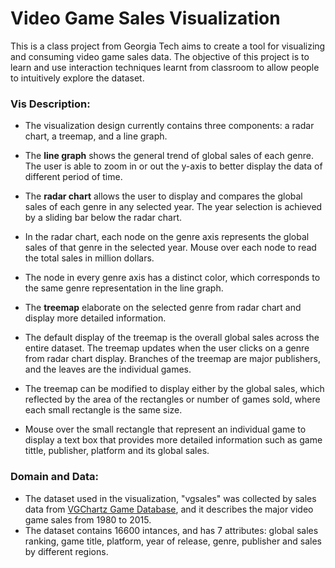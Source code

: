 # Video Game Sales Visualization
This is a class project from Georgia Tech aims to create a tool for visualizing and consuming video game sales data. The objective of this project is to learn and use interaction techniques learnt from classroom to allow people to intuitively explore the dataset.


### Vis Description:
* The visualization design currently contains three components: a radar chart, a treemap, and a line graph.
* The **line graph** shows the general trend of global sales of each genre. The user is able to zoom in or out the y-axis to better display the data of different period of time.

* The **radar chart** allows the user to display and compares the global sales of each genre in any selected year. The year selection is achieved by a sliding bar below the radar chart.
* In the radar chart, each node on the genre axis represents the global sales of that genre in the selected year. Mouse over each node to read the total sales in million dollars.
* The node in every genre axis has a distinct color, which corresponds to the same genre representation in the line graph.

* The **treemap** elaborate on the selected genre from radar chart and display more detailed information.
* The default display of the treemap is the overall global sales across the entire dataset. The treemap updates when the user clicks on a genre from radar chart display. Branches of the treemap are major publishers, and the leaves are the individual games.
* The treemap can be modified to display either by the global sales, which reflected by the area of the rectangles or number of games sold, where each small rectangle is the same size.
* Mouse over the small rectangle that represent an individual game to display a text box that provides more detailed information such as game tittle, publisher, platform and its global sales.


### Domain and Data:

* The dataset used in the visualization, "vgsales" was collected by sales data from [VGChartz Game Database](http://www.vgchartz.com/gamedb/), and it describes the major video game sales from 1980 to 2015.
* The dataset contains 16600 intances, and has 7 attributes: global sales ranking, game title, platform, year of release, genre, publisher and sales by different regions.
